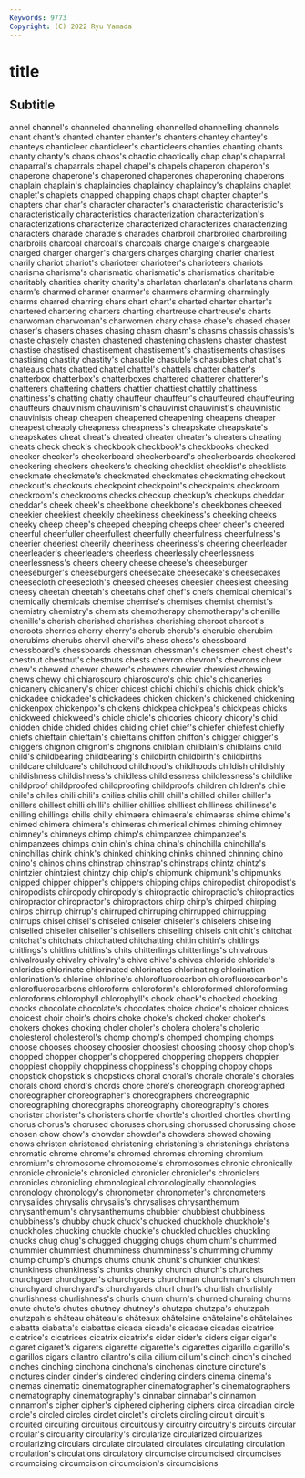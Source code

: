 ```yaml
---
Keywords: 9773
Copyright: (C) 2022 Ryu Yamada
---
```



# title

## Subtitle
annel channel's channeled channeling channelled channelling
channels chant chant's chanted chanter chanter's chanters chantey chantey's chanteys
chanticleer chanticleer's chanticleers chanties chanting chants chanty chanty's chaos chaos's
chaotic chaotically chap chap's chaparral chaparral's chaparrals chapel chapel's chapels
chaperon chaperon's chaperone chaperone's chaperoned chaperones chaperoning chaperons chaplain chaplain's
chaplaincies chaplaincy chaplaincy's chaplains chaplet chaplet's chaplets chapped chapping chaps
chapt chapter chapter's chapters char char's character character's characteristic characteristic's
characteristically characteristics characterization characterization's characterizations characterize characterized characterizes characterizing characters
charade charade's charades charbroil charbroiled charbroiling charbroils charcoal charcoal's charcoals
charge charge's chargeable charged charger charger's chargers charges charging charier
chariest charily chariot chariot's charioteer charioteer's charioteers chariots charisma charisma's
charismatic charismatic's charismatics charitable charitably charities charity charity's charlatan charlatan's
charlatans charm charm's charmed charmer charmer's charmers charming charmingly charms
charred charring chars chart chart's charted charter charter's chartered chartering
charters charting chartreuse chartreuse's charts charwoman charwoman's charwomen chary chase
chase's chased chaser chaser's chasers chases chasing chasm chasm's chasms
chassis chassis's chaste chastely chasten chastened chastening chastens chaster chastest
chastise chastised chastisement chastisement's chastisements chastises chastising chastity chastity's chasuble
chasuble's chasubles chat chat's chateaus chats chatted chattel chattel's chattels
chatter chatter's chatterbox chatterbox's chatterboxes chattered chatterer chatterer's chatterers chattering
chatters chattier chattiest chattily chattiness chattiness's chatting chatty chauffeur chauffeur's
chauffeured chauffeuring chauffeurs chauvinism chauvinism's chauvinist chauvinist's chauvinistic chauvinists cheap
cheapen cheapened cheapening cheapens cheaper cheapest cheaply cheapness cheapness's cheapskate
cheapskate's cheapskates cheat cheat's cheated cheater cheater's cheaters cheating cheats
check check's checkbook checkbook's checkbooks checked checker checker's checkerboard checkerboard's
checkerboards checkered checkering checkers checkers's checking checklist checklist's checklists checkmate
checkmate's checkmated checkmates checkmating checkout checkout's checkouts checkpoint checkpoint's checkpoints
checkroom checkroom's checkrooms checks checkup checkup's checkups cheddar cheddar's cheek
cheek's cheekbone cheekbone's cheekbones cheeked cheekier cheekiest cheekily cheekiness cheekiness's
cheeking cheeks cheeky cheep cheep's cheeped cheeping cheeps cheer cheer's
cheered cheerful cheerfuller cheerfullest cheerfully cheerfulness cheerfulness's cheerier cheeriest cheerily
cheeriness cheeriness's cheering cheerleader cheerleader's cheerleaders cheerless cheerlessly cheerlessness cheerlessness's
cheers cheery cheese cheese's cheeseburger cheeseburger's cheeseburgers cheesecake cheesecake's cheesecakes
cheesecloth cheesecloth's cheesed cheeses cheesier cheesiest cheesing cheesy cheetah cheetah's
cheetahs chef chef's chefs chemical chemical's chemically chemicals chemise chemise's
chemises chemist chemist's chemistry chemistry's chemists chemotherapy chemotherapy's chenille chenille's
cherish cherished cherishes cherishing cheroot cheroot's cheroots cherries cherry cherry's
cherub cherub's cherubic cherubim cherubims cherubs chervil chervil's chess chess's
chessboard chessboard's chessboards chessman chessman's chessmen chest chest's chestnut chestnut's
chestnuts chests chevron chevron's chevrons chew chew's chewed chewer chewer's
chewers chewier chewiest chewing chews chewy chi chiaroscuro chiaroscuro's chic
chic's chicaneries chicanery chicanery's chicer chicest chichi chichi's chichis chick
chick's chickadee chickadee's chickadees chicken chicken's chickened chickening chickenpox chickenpox's
chickens chickpea chickpea's chickpeas chicks chickweed chickweed's chicle chicle's chicories
chicory chicory's chid chidden chide chided chides chiding chief chief's
chiefer chiefest chiefly chiefs chieftain chieftain's chieftains chiffon chiffon's chigger
chigger's chiggers chignon chignon's chignons chilblain chilblain's chilblains child child's
childbearing childbearing's childbirth childbirth's childbirths childcare childcare's childhood childhood's childhoods
childish childishly childishness childishness's childless childlessness childlessness's childlike childproof childproofed
childproofing childproofs children children's chile chile's chiles chili chili's chilies
chilis chill chill's chilled chiller chiller's chillers chillest chilli chilli's
chillier chillies chilliest chilliness chilliness's chilling chillings chills chilly chimaera
chimaera's chimaeras chime chime's chimed chimera chimera's chimeras chimerical chimes
chiming chimney chimney's chimneys chimp chimp's chimpanzee chimpanzee's chimpanzees chimps
chin chin's china china's chinchilla chinchilla's chinchillas chink chink's chinked
chinking chinks chinned chinning chino chino's chinos chins chinstrap chinstrap's
chinstraps chintz chintz's chintzier chintziest chintzy chip chip's chipmunk chipmunk's
chipmunks chipped chipper chipper's chippers chipping chips chiropodist chiropodist's chiropodists
chiropody chiropody's chiropractic chiropractic's chiropractics chiropractor chiropractor's chiropractors chirp chirp's
chirped chirping chirps chirrup chirrup's chirruped chirruping chirrupped chirrupping chirrups
chisel chisel's chiseled chiseler chiseler's chiselers chiseling chiselled chiseller chiseller's
chisellers chiselling chisels chit chit's chitchat chitchat's chitchats chitchatted chitchatting
chitin chitin's chitlings chitlings's chitlins chitlins's chits chitterlings chitterlings's chivalrous
chivalrously chivalry chivalry's chive chive's chives chloride chloride's chlorides chlorinate
chlorinated chlorinates chlorinating chlorination chlorination's chlorine chlorine's chlorofluorocarbon chlorofluorocarbon's chlorofluorocarbons
chloroform chloroform's chloroformed chloroforming chloroforms chlorophyll chlorophyll's chock chock's chocked
chocking chocks chocolate chocolate's chocolates choice choice's choicer choices choicest
choir choir's choirs choke choke's choked choker choker's chokers chokes
choking choler choler's cholera cholera's choleric cholesterol cholesterol's chomp chomp's
chomped chomping chomps choose chooses choosey choosier choosiest choosing choosy
chop chop's chopped chopper chopper's choppered choppering choppers choppier choppiest
choppily choppiness choppiness's chopping choppy chops chopstick chopstick's chopsticks choral
choral's chorale chorale's chorales chorals chord chord's chords chore chore's
choreograph choreographed choreographer choreographer's choreographers choreographic choreographing choreographs choreography choreography's
chores chorister chorister's choristers chortle chortle's chortled chortles chortling chorus
chorus's chorused choruses chorusing chorussed chorussing chose chosen chow chow's
chowder chowder's chowders chowed chowing chows christen christened christening christening's
christenings christens chromatic chrome chrome's chromed chromes chroming chromium chromium's
chromosome chromosome's chromosomes chronic chronically chronicle chronicle's chronicled chronicler chronicler's
chroniclers chronicles chronicling chronological chronologically chronologies chronology chronology's chronometer chronometer's
chronometers chrysalides chrysalis chrysalis's chrysalises chrysanthemum chrysanthemum's chrysanthemums chubbier chubbiest
chubbiness chubbiness's chubby chuck chuck's chucked chuckhole chuckhole's chuckholes chucking
chuckle chuckle's chuckled chuckles chuckling chucks chug chug's chugged chugging
chugs chum chum's chummed chummier chummiest chumminess chumminess's chumming chummy
chump chump's chumps chums chunk chunk's chunkier chunkiest chunkiness chunkiness's
chunks chunky church church's churches churchgoer churchgoer's churchgoers churchman churchman's
churchmen churchyard churchyard's churchyards churl churl's churlish churlishly churlishness churlishness's
churls churn churn's churned churning churns chute chute's chutes chutney
chutney's chutzpa chutzpa's chutzpah chutzpah's château château's châteaux châtelaine châtelaine's
châtelaines ciabatta ciabatta's ciabattas cicada cicada's cicadae cicadas cicatrice cicatrice's
cicatrices cicatrix cicatrix's cider cider's ciders cigar cigar's cigaret cigaret's
cigarets cigarette cigarette's cigarettes cigarillo cigarillo's cigarillos cigars cilantro cilantro's
cilia cilium cilium's cinch cinch's cinched cinches cinching cinchona cinchona's
cinchonas cincture cincture's cinctures cinder cinder's cindered cindering cinders cinema
cinema's cinemas cinematic cinematographer cinematographer's cinematographers cinematography cinematography's cinnabar cinnabar's
cinnamon cinnamon's cipher cipher's ciphered ciphering ciphers circa circadian circle
circle's circled circles circlet circlet's circlets circling circuit circuit's circuited
circuiting circuitous circuitously circuitry circuitry's circuits circular circular's circularity circularity's
circularize circularized circularizes circularizing circulars circulate circulated circulates circulating circulation
circulation's circulations circulatory circumcise circumcised circumcises circumcising circumcision circumcision's circumcisions

